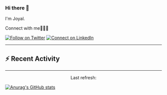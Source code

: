 ### Hi there 👋
I'm Joyal.

Connect with me🧑🏼‍💻

[![Follow on Twitter](https://img.shields.io/badge/--twitter?label=Twitter&logo=Twitter&style=social)](https://twitter.com/joyalDev) [![Connect on LinkedIn](https://img.shields.io/badge/--linkedin?label=LinkedIn&logo=LinkedIn&style=social)](https://www.linkedin.com/in/joyal-raphel-588760191/)

---

## :zap: Recent Activity
<!--GITHUB_ACTIVITY:{"rows": 5, "raw": true}-->

---

<p align="center">
  Last refresh: 
  <b><!--TIMESTAMP--></b>
</p>

<!--
**joyal007/joyal007** is a ✨ _special_ ✨ repository because its `README.md` (this file) appears on your GitHub profile.

Here are some ideas to get you started:

- 🔭 I’m currently working on ...
- 🌱 I’m currently learning ...
- 👯 I’m looking to collaborate on ...
- 🤔 I’m looking for help with ...
- 💬 Ask me about ...
- 📫 How to reach me: ...
- 😄 Pronouns: ...
- ⚡ Fun fact: ...
-->

[![Anurag's GitHub stats](https://github-readme-stats.vercel.app/api?username=joyal007&count_private=true&theme=dark)](https://github.com/anuraghazra/github-readme-stats)
